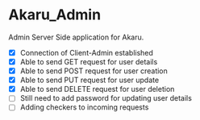 # Akaru_Admin
Admin Server Side application for Akaru.
- [x] Connection of Client-Admin established
- [x] Able to send GET request for user details
- [x] Able to send POST request for user creation
- [x] Able to send PUT request for user update
- [x] Able to send DELETE request for user deletion
- [ ] Still need to add password for updating user details
- [ ] Adding checkers to incoming requests
